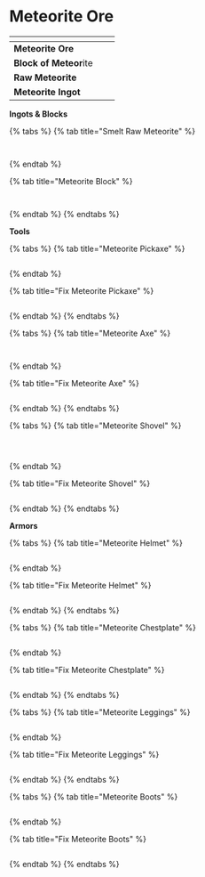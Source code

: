 # Meteorite Ore

<table data-view="cards"><thead><tr><th></th><th></th><th></th></tr></thead><tbody><tr><td><strong>Meteorite Ore</strong></td><td><img src="../../.gitbook/assets/image (5) (1).png" alt="" data-size="original"></td><td></td></tr><tr><td><strong>Block of Meteor</strong>ite</td><td><img src="../../.gitbook/assets/image (6) (1).png" alt="" data-size="original"></td><td></td></tr><tr><td><strong>Raw Meteorite</strong></td><td><img src="../../.gitbook/assets/image (9) (1).png" alt="" data-size="original"></td><td></td></tr><tr><td><strong>Meteorite Ingot</strong></td><td><img src="../../.gitbook/assets/image (8) (1).png" alt="" data-size="original"></td><td></td></tr></tbody></table>



**Ingots & Blocks**

{% tabs %}
{% tab title="Smelt Raw Meteorite" %}
<figure><img src="../../.gitbook/assets/image (10) (1).png" alt=""><figcaption></figcaption></figure>

<figure><img src="../../.gitbook/assets/image (11) (1).png" alt=""><figcaption></figcaption></figure>
{% endtab %}

{% tab title="Meteorite Block" %}
<figure><img src="../../.gitbook/assets/image (12) (1).png" alt=""><figcaption></figcaption></figure>

<figure><img src="../../.gitbook/assets/image (13) (1).png" alt=""><figcaption></figcaption></figure>
{% endtab %}
{% endtabs %}



**Tools**

{% tabs %}
{% tab title="Meteorite Pickaxe" %}
<figure><img src="../../.gitbook/assets/image (14) (1).png" alt=""><figcaption></figcaption></figure>
{% endtab %}

{% tab title="Fix Meteorite Pickaxe" %}
<figure><img src="../../.gitbook/assets/image (15).png" alt=""><figcaption></figcaption></figure>


{% endtab %}
{% endtabs %}

{% tabs %}
{% tab title="Meteorite Axe" %}
<figure><img src="../../.gitbook/assets/image (16).png" alt=""><figcaption></figcaption></figure>

<figure><img src="../../.gitbook/assets/image (19).png" alt=""><figcaption></figcaption></figure>
{% endtab %}

{% tab title="Fix Meteorite Axe" %}
<figure><img src="../../.gitbook/assets/image (18).png" alt=""><figcaption></figcaption></figure>
{% endtab %}
{% endtabs %}

{% tabs %}
{% tab title="Meteorite Shovel" %}
<figure><img src="../../.gitbook/assets/image (20).png" alt=""><figcaption></figcaption></figure>

<figure><img src="../../.gitbook/assets/image (21).png" alt=""><figcaption></figcaption></figure>

<figure><img src="../../.gitbook/assets/image (22).png" alt=""><figcaption></figcaption></figure>
{% endtab %}

{% tab title="Fix Meteorite Shovel" %}
<figure><img src="../../.gitbook/assets/image (284).png" alt=""><figcaption></figcaption></figure>
{% endtab %}
{% endtabs %}



**Armors**

{% tabs %}
{% tab title="Meteorite Helmet" %}
<figure><img src="../../.gitbook/assets/image (285).png" alt=""><figcaption></figcaption></figure>
{% endtab %}

{% tab title="Fix Meteorite Helmet" %}
<figure><img src="../../.gitbook/assets/image (287).png" alt=""><figcaption></figcaption></figure>
{% endtab %}
{% endtabs %}

{% tabs %}
{% tab title="Meteorite Chestplate" %}


<figure><img src="../../.gitbook/assets/image (286).png" alt=""><figcaption></figcaption></figure>
{% endtab %}

{% tab title="Fix Meteorite Chestplate" %}
<figure><img src="../../.gitbook/assets/image (289).png" alt=""><figcaption></figcaption></figure>
{% endtab %}
{% endtabs %}

{% tabs %}
{% tab title="Meteorite Leggings" %}
<figure><img src="../../.gitbook/assets/image (290).png" alt=""><figcaption></figcaption></figure>
{% endtab %}

{% tab title="Fix Meteorite Leggings" %}
<figure><img src="../../.gitbook/assets/image (291).png" alt=""><figcaption></figcaption></figure>
{% endtab %}
{% endtabs %}



{% tabs %}
{% tab title="Meteorite Boots" %}
<figure><img src="../../.gitbook/assets/image (292).png" alt=""><figcaption></figcaption></figure>
{% endtab %}

{% tab title="Fix Meteorite Boots" %}
<figure><img src="../../.gitbook/assets/image (293).png" alt=""><figcaption></figcaption></figure>
{% endtab %}
{% endtabs %}
